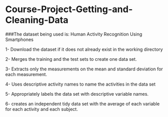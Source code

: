 # Course-Project-Getting-and-Cleaning-Data

###The dataset being used is: Human Activity Recognition Using Smartphones

1- Download the dataset if it does not already exist in the working directory

2- Merges the training and the test sets to create one data set.

3- Extracts only the measurements on the mean and standard deviation for each measurement. 

4- Uses descriptive activity names to name the activities in the data set

5- Appropriately labels the data set with descriptive variable names. 

6- creates an independent tidy data set with the average of each variable for each activity and each subject.
